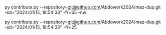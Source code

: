 py contribute.py --repository=git@github.com/Abdowork2024/maz-dup.git -sd="2024/01/15, 18:54:33" -fr=65 -nw

py contribute.py --repository=git@github.com/Abdowork2024/maz-dup.git -sd="2024/01/15, 18:54:33" -fr=25